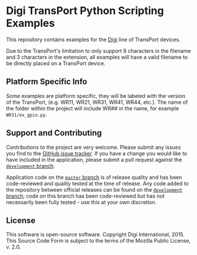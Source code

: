 Digi TransPort Python Scripting Examples
=========================================

This repository contains examples for the [Digi](http://www.digi.com/) line of TransPort devices.

Due to the TransPort's limitation to only support 8 characters in the filename and 3 characters in the extension, all examples will have a valid filename to be directly placed on a TransPort device.

Platform Specific Info
-------------------------
Some examples are platform specific, they will be labeled with the version of the TransPort, (e.g. WR11, WR21, WR31, WR41, WR44, etc.). The name of the folder within the project will include WR## in the name, for example `WR31/ex_gpio.py`. 

Support and Contributing
------------------------
Contributions to the project are very welcome. Please submit any issues you
find to the [GitHub issue tracker][issues]. If you have a change you would like
to have included in the application, please submit a pull request against the
[`development` branch][development].

Application code on the [`master` branch][master] is of release quality and has been
code-reviewed and quality tested at the time of release. Any code added to the
repository between official releases can be found on the [`development` branch][development]; code
on this branch has been code-reviewed but has not necessarily been fully
tested - use this at your own discretion.

License
------------------------
This software is open-source software. Copyright Digi International, 2015.
This Source Code Form is subject to the terms of the Mozilla Public License, v. 2.0.

[issues]: https://github.com/digidotcom/transport_examples/issues
[master]: https://github.com/digidotcom/transport_examples
[development]: https://github.com/digidotcom/transport_examples/tree/development
